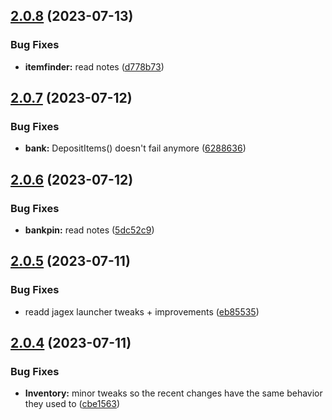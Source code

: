## [2.0.8](https://github.com/Torwent/SRL-T/compare/v2.0.7...v2.0.8) (2023-07-13)


### Bug Fixes

* **itemfinder:** read notes ([d778b73](https://github.com/Torwent/SRL-T/commit/d778b73b4b95506b823bcac5354e9b345d36eaf5))



## [2.0.7](https://github.com/Torwent/SRL-T/compare/v2.0.6...v2.0.7) (2023-07-12)


### Bug Fixes

* **bank:** DepositItems() doesn't fail anymore ([6288636](https://github.com/Torwent/SRL-T/commit/62886366d3d748891e745d89725735dbb09f067e))



## [2.0.6](https://github.com/Torwent/SRL-T/compare/v2.0.5...v2.0.6) (2023-07-12)


### Bug Fixes

* **bankpin:** read notes ([5dc52c9](https://github.com/Torwent/SRL-T/commit/5dc52c9106222a9f81462dd5e5da044936d1f225))



## [2.0.5](https://github.com/Torwent/SRL-T/compare/v2.0.4...v2.0.5) (2023-07-11)


### Bug Fixes

* readd jagex launcher tweaks + improvements ([eb85535](https://github.com/Torwent/SRL-T/commit/eb855355d1fd00511198b2587725931a70a0aefd))



## [2.0.4](https://github.com/Torwent/SRL-T/compare/v2.0.3...v2.0.4) (2023-07-11)


### Bug Fixes

* **Inventory:** minor tweaks so the recent changes have the same behavior they used to ([cbe1563](https://github.com/Torwent/SRL-T/commit/cbe156322a3fe3456831d34ca0011be46bda5258))



